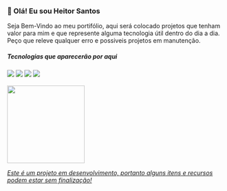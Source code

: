 <h3>🤟 Olá! Eu sou Heitor Santos</h3>

Seja Bem-Vindo ao meu portifólio, aqui será colocado projetos que tenham valor para mim e que represente alguma tecnologia útil dentro do dia a dia. Peço que releve qualquer erro e possiveis projetos em manutenção.

<div>
    <h5>Tecnologias que aparecerão por aqui</h5>
    <img src="https://img.shields.io/badge/HTML5-E34F26?style=for-the-badge&logo=html5&logoColor=white">
    <img src="https://img.shields.io/badge/CSS3-1572B6?style=for-the-badge&logo=css3&logoColor=white">
    <img src="https://img.shields.io/badge/JavaScript-F7DF1E?style=for-the-badge&logo=javascript&logoColor=black">
    <img src="https://img.shields.io/badge/PHP-777BB4?style=for-the-badge&logo=php&logoColor=white">
</div>

<div>
    <br>
    <a href="https://github.com/heitor548">
    <img height="180em" src="https://github-readme-stats.vercel.app/api/top-langs/?username=heitor548&layout=compact&langs_count=7&theme=dracula"/>
</div>


_Este é um projeto em desenvolvimento, portanto alguns itens e recursos podem estar sem finalização!_
